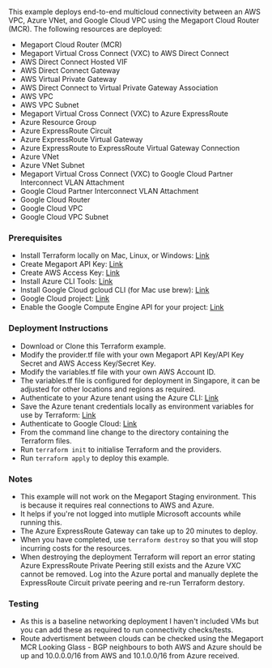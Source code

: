 This example deploys end-to-end multicloud connectivity between an AWS VPC, Azure VNet, and Google Cloud VPC using the Megaport Cloud Router (MCR). The following resources are deployed:

* Megaport Cloud Router (MCR)
* Megaport Virtual Cross Connect (VXC) to AWS Direct Connect
* AWS Direct Connect Hosted VIF
* AWS Direct Connect Gateway
* AWS Virtual Private Gateway
* AWS Direct Connect to Virtual Private Gateway Association
* AWS VPC
* AWS VPC Subnet
* Megaport Virtual Cross Connect (VXC) to Azure ExpressRoute
* Azure Resource Group
* Azure ExpressRoute Circuit
* Azure ExpressRoute Virtual Gateway
* Azure ExpressRoute to ExpressRoute Virtual Gateway Connection
* Azure VNet
* Azure VNet Subnet
* Megaport Virtual Cross Connect (VXC) to Google Cloud Partner Interconnect VLAN Attachment
* Google Cloud Partner Interconnect VLAN Attachment
* Google Cloud Router
* Google Cloud VPC
* Google Cloud VPC Subnet

### Prerequisites

* Install Terraform locally on Mac, Linux, or Windows: [Link](https://developer.hashicorp.com/terraform/tutorials/azure-get-started/install-cli)
* Create Megaport API Key: [Link](https://docs.megaport.com/api/api-key/)
* Create AWS Access Key: [Link](https://docs.aws.amazon.com/IAM/latest/UserGuide/id_credentials_access-keys.html#Using_CreateAccessKey)
* Install Azure CLI Tools: [Link](https://developer.hashicorp.com/terraform/tutorials/azure-get-started/azure-build)
* Install Google Cloud gcloud CLI (for Mac use brew): [Link](https://cloud.google.com/sdk/docs/install)
* Google Cloud project: [Link](https://console.cloud.google.com/projectcreate)
* Enable the Google Compute Engine API for your project: [Link](https://console.developers.google.com/apis/library/compute.googleapis.com)

### Deployment Instructions

* Download or Clone this Terraform example.
* Modify the provider.tf file with your own Megaport API Key/API Key Secret and AWS Access Key/Secret Key.
* Modify the variables.tf file with your own AWS Account ID.
* The variables.tf file is configured for deployment in Singapore, it can be adjusted for other locations and regions as required.
* Authenticate to your Azure tenant using the Azure CLI: [Link](https://developer.hashicorp.com/terraform/tutorials/azure-get-started/azure-build#authenticate-using-the-azure-cli)
* Save the Azure tenant credentials locally as environment variables for use by Terraform: [Link](https://developer.hashicorp.com/terraform/tutorials/azure-get-started/azure-build#set-your-environment-variables)
* Authenticate to Google Cloud: [Link](https://developer.hashicorp.com/terraform/tutorials/gcp-get-started/google-cloud-platform-build#authenticate-to-google-cloud)
* From the command line change to the directory containing the Terraform files.
* Run `terraform init` to initialise Terraform and the providers.
* Run `terraform apply` to deploy this example.

### Notes

* This example will not work on the Megaport Staging environment. This is because it requires
real connections to AWS and Azure.
* It helps if you're not logged into mutliple Microsoft accounts while running this.
* The Azure ExpressRoute Gateway can take up to 20 minutes to deploy.
* When you have completed, use `terraform destroy` so that you will stop incurring costs for the resources.
* When destroying the deployment Terraform will report an error stating Azure ExpressRoute Private Peering still exists and the Azure VXC cannot be removed. Log into the Azure portal and manually deplete the ExpressRoute Circuit private peering and re-run Terraform destory.

### Testing

* As this is a baseline networking deployment I haven't included VMs but you can add these as required to run connectivity checks/tests.
* Route advertisment between clouds can be checked using the Megaport MCR Looking Glass - BGP neighbours to both AWS and Azure should be up and 10.0.0.0/16 from AWS and 10.1.0.0/16 from Azure received.





